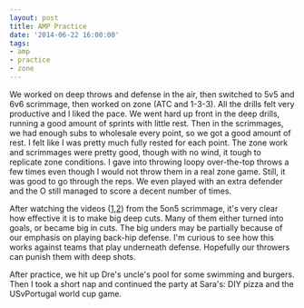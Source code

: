```yaml
---
layout: post
title: AMP Practice
date: '2014-06-22 16:00:00'
tags:
- amp
- practice
- zone
---
```


We worked on deep throws and defense in the air, then switched to 5v5 and 6v6 scrimmage, then worked on zone (ATC and 1-3-3). All the drills felt very productive and I liked the pace. We went hard up front in the deep drills, running a good amount of sprints with little rest. Then in the scrimmages, we had enough subs to wholesale every point, so we got a good amount of rest. I felt like I was pretty much fully rested for each point. The zone work and scrimmages were pretty good, though with no wind, it tough to replicate zone conditions. I gave into throwing loopy over-the-top throws a few times even though I would not throw them in a real zone game. Still, it was good to go through the reps. We even played with an extra defender and the O still managed to score a decent number of times. 

After watching the videos ([1](https://vimeo.com/98890149),[2](https://vimeo.com/98997131)) from the 5on5 scrimmage, it's very clear how effective it is to make big deep cuts. Many of them either turned into goals, or became big in cuts. The big unders may be partially because of our emphasis on playing back-hip defense. I'm curious to see how this works against teams that play underneath defense. Hopefully our throwers can punish them with deep shots.

After practice, we hit up Dre's uncle's pool for some swimming and burgers. Then I took a short nap and continued the party at Sara's: DIY pizza and the USvPortugal world cup game.
